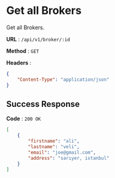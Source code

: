 # Get all Brokers

Get all Brokers.

**URL** : `/api/v1/broker/:id`

**Method** : `GET`

**Headers** : 
```json
{
    "Content-Type": "application/json"
}
```

## Success Response

**Code** : `200 OK`

```json
[
    {
        "firstname": "ali",
        "lastname": "veli",
        "email": "joe@gmail.com",
        "address": "sarıyer, istanbul"
    }
]
```

